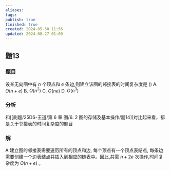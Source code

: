 ```yaml
---
aliases: 
tags: 
publish: true
finished: true
created: 2024-05-30 11:56
updated: 2024-08-27 01:09
---
```

## 题13
### 题目
设某无向图中有 $n$ 个顶点和 $e$ 条边,则建立该图的邻接表的时间复杂度是 ()
A. $O\left( {n + e}\right)$ 
B. $O\left( {n}^{2}\right)$ 
C. $O\left( {ne}\right)$ 
D. $O\left( {n}^{3}\right)$
### 分析
和[[刷题/25DS-王道/第 6 章 图/6. 2 图的存储及基本操作/题14]]対比起来看，都是关于邻接表的时间复杂度的题目
### 解
A
建立图的邻接表需要遍历所有的顶点和边, 每个顶点有一个顶点表结点, 每条边需要创建一个边表结点并插入到相应的链表中。因此,共需 $n + {2e}$ 次操作,时间复杂度为 $O\left( {n + e}\right)$ 。